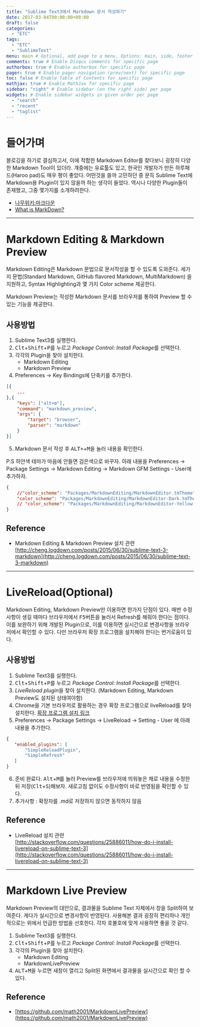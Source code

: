 ```yaml
---
title: "Sublime Text3에서 Markdown 문서 작성하기"
date: 2017-03-04T00:00:00+09:00
draft: false
categories:
  - "ETC"
tags:
  - "ETC"
  - "SublimeText"
menu: main # Optional, add page to a menu. Options: main, side, footer
comments: true # Enable Disqus comments for specific page
authorbox: true # Enable authorbox for specific page
pager: true # Enable pager navigation (prev/next) for specific page
toc: false # Enable Table of Contents for specific page
mathjax: true # Enable MathJax for specific page
sidebar: "right" # Enable sidebar (on the right side) per page
widgets: # Enable sidebar widgets in given order per page
  - "search"
  - "recent"
  - "taglist"
---
```


# 들어가며
블로깅을 하기로 결심하고서, 이에 적합한 Markdown Editor를 찾다보니 굉장히 다양한 Markdown Tool이 있더라. 걔중에는 유료툴도 있고, 한국인 개발자가 만든 하루패드(Haroo pad)도 매우 평이 좋았다. 어떤것을 쓸까 고민하던 중 문득 Sublime Text에 Markdown용 Plugin이 있지 않을까 하는 생각이 들었다. 역시나 다양한 Plugin들이 존재했고, 그중 몇가지를 소개하려한다. 
- [나무위키:마크다운](https://namu.wiki/w/%EB%A7%88%ED%81%AC%EB%8B%A4%EC%9A%B4)
- [What is MarkDown?](https://guides.github.com/features/mastering-markdown)

---

# Markdown Editing & Markdown Preview
Markdown Editing은 Markdown 문법으로 문서작성을 할 수 있도록 도와준다. 세가지 문법(Standard Markdown, GitHub flavored Markdown, MultiMarkdown) 을 지원하고, Syntax Highlighting과 몇 가지 Color scheme 제공한다.  

Markdown Preview는 작성한 Markdown 문서를 브라우저를 통하여 Preview 할 수 있는 기능을 제공한다. 

## 사용방법
1. Sublime Text3를 실행한다. 
2. <kbd>Clt</kbd>+<kbd>Shift</kbd>+<kbd>P</kbd>를 누르고 *Package Control: Install Package*를 선택한다.
3. 각각의 Plugin을 찾아 설치한다.
    - Markdown Editing
    - Markdown Preview
4. Preferences -> Key Bindings에 단축키를 추가한다.

```json
[{
    ...
},{
    "keys": ["alt+m"],
    "command": "markdown_preview",
    "args": {
        "target": "browser",
        "parser": "markdown"
    }
}]
```
5. Markdown 문서 작성 후 <kbd>ALT+</kbd>+<kbd>M</kbd>을 눌러 내용을 확인한다. 

P.S 하얀색 테마가 마음에 안들면 검은색으로 바꾸자.
아래 내용을  Preferences -> Package Settings -> Markdown Editing -> Markdown GFM Settings - User에 추가하자.

```json
{
    //"color_scheme": "Packages/MarkdownEditing/MarkdownEditor.tmTheme",
    "color_scheme": "Packages/MarkdownEditing/MarkdownEditor-Dark.tmTheme",
    // "color_scheme": "Packages/MarkdownEditing/MarkdownEditor-Yellow.tmTheme",
}  
```


## Reference
- Markdown Editing & Markdown Preview 설치 관련 [http://cheng.logdown.com/posts/2015/06/30/sublime-text-3-markdown](http://cheng.logdown.com/posts/2015/06/30/sublime-text-3-markdown)

---

# LiveReload(Optional)
Markdown Editing, Markdown Preview만 이용하면 한가지 단점이 있다. 매번 수정사항이 생길 때마다 브라우저에서 <kbd>F5</kbd>버튼을 눌러서 Refresh를 해줘야 한다는 점이다. 이를 보완하기 위해 개발된 Plugin으로, 이를 이용하면 실시간으로 변경사항을 브라우저에서 확인할 수 있다. 다만 브라우저 확장 프로그램을 설치해야 한다는 번거로움이 있다. 

## 사용방법
1. Sublime Text3를 실행한다. 
2. <kbd>Clt</kbd>+<kbd>Shift</kbd>+<kbd>P</kbd>를 누르고 *Package Control: Install Package*를 선택한다.
3. *LiveReload plugin*을 찾아 설치한다. (Markdown Editing, Markdown Preview도 설치된 상태여야함)
4. Chrome을 기본 브라우저로 활용하는 경우 확장 프로그램으로 liveReload를 찾아 설치한다. [확장 프로그램 설치 링크](https://chrome.google.com/webstore/detail/livereload/jnihajbhpnppcggbcgedagnkighmdlei?hl=ko)
5. Preferences -> Package Settings -> LiveReload -> Setting - User 에 아래 내용을 추가한다.
```json
{ 
   "enabled_plugins": [ 
       "SimpleReloadPlugin", 
       "SimpleRefresh" 
   ]
}
```
6. 준비 완료다. <kbd>Alt</kbd>+<kbd>M</kbd>를 눌러 Preview를 브라우저에 띄워놓은 채로 내용을 수정한뒤 저장(<kbd>Clt</kbd>+<kbd>S</kbd>)해보자. 새로고침 없이도 수정사항이 바로 반영됨을 확인할 수 있다.
7. 추가사항 : 확장자를 .md로 저장하지 않으면 동작하지 않음 

## Reference 
- LiveReload 설치 관련 [http://stackoverflow.com/questions/25886011/how-do-i-install-livereload-on-sublime-text-3](http://stackoverflow.com/questions/25886011/how-do-i-install-livereload-on-sublime-text-3)

---

# Markdown Live Preview
Markdown Preview의 대안으로, 결과물을 Sublime Text 자체에서 창을 Split하여 보여준다. 게다가 실시간으로 변경사항이 반영된다. 사용해본 결과 굉장히 편리하나 개인적으로는 위에서 언급한 방법을 선호한다. 각자 호불호에 맞게 사용하면 좋을 것 같다.

1. Sublime Text3를 실행한다. 
2. <kbd>Clt</kbd>+<kbd>Shift</kbd>+<kbd>P</kbd>를 누르고 *Package Control: Install Package*를 선택한다.
3. 각각의 Plugin을 찾아 설치한다.
    - Markdown Editing
    - MarkdownLivePreview
4. <kbd>ALT</kbd>+<kbd>M</kbd>을 누르면 새창이 열리고 Split된 화면에서 결과물을 실시간으로 확인 할 수 있다.

## Reference
- [https://github.com/math2001/MarkdownLivePreview](https://github.com/math2001/MarkdownLivePreview)



